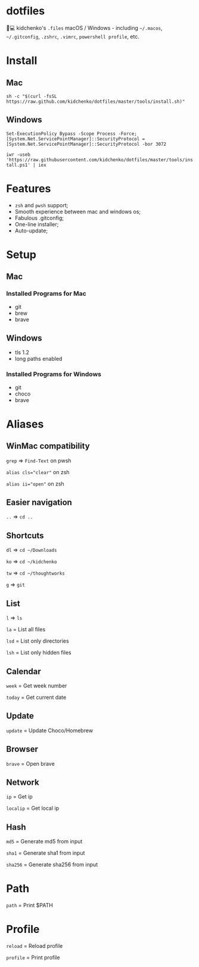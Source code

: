 # dotfiles
🔧💻  kidchenko's `.files` macOS / Windows - including `~/.macos`, `~/.gitconfig`, `.zshrc`, `.vimrc`, `powershell profile`, etc.

# Install

## Mac

`sh -c "$(curl -fsSL https://raw.github.com/kidchenko/dotfiles/master/tools/install.sh)"`


## Windows

`Set-ExecutionPolicy Bypass -Scope Process -Force; [System.Net.ServicePointManager]::SecurityProtocol = [System.Net.ServicePointManager]::SecurityProtocol -bor 3072`

`iwr -useb 'https://raw.githubusercontent.com/kidchenko/dotfiles/master/tools/install.ps1' | iex`


# Features

- `zsh` and `pwsh` support;
- Smooth experience between mac and windows os;
- Fabulous .gitconfig;
- One-line installer;
- Auto-update;

# Setup

## Mac
### Installed Programs for Mac

- git
- brew
- brave

## Windows

- tls 1.2
- long paths enabled

### Installed Programs for Windows

- git
- choco
- brave

# Aliases

## WinMac compatibility

`grep` => `Find-Text` on pwsh

`alias cls="clear"` on zsh

`alias ii="open"` on zsh

## Easier navigation

`..` => `cd ..`

## Shortcuts

`dl` => `cd ~/Downloads`

`ko` => `cd ~/kidchenko`

`tw` => `cd ~/thoughtworks`

`g` => `git`



## List

`l` => `ls`

`la` = List all files

`lsd` = List only directories

`lsh` = List only hidden files

## Calendar

`week` = Get week number

`today` = Get current date

## Update

`update` = Update Choco/Homebrew

## Browser

`brave` = Open brave

## Network

`ip` = Get ip

`localip` = Get local ip

## Hash

`md5` = Generate md5 from input

`sha1` = Generate sha1 from input

`sha256` = Generate sha256 from input

# Path

`path` = Print $PATH

# Profile

`reload` = Reload profile

`profile` = Print profile

